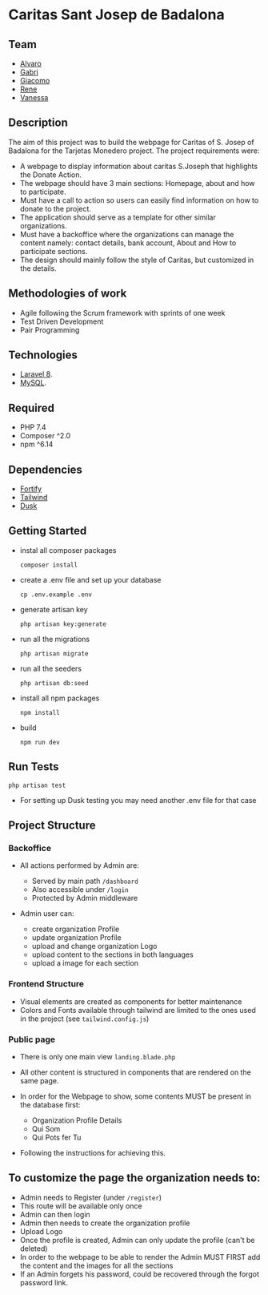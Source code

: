 # Caritas Sant Josep de Badalona 


## Team
- [Alvaro ](https://github.com/raykotab)
- [Gabri](https://github.com/G4BR1TRZ)
- [Giacomo](https://github.com/pilpod)
- [Rene](https://github.com/renejfc)
- [Vanessa](https://github.com/vanessacor)


## Description

The aim of this project was to build the webpage for Caritas of S. Josep of Badalona for the Tarjetas Monedero project.
The project requirements were:
- A webpage to display information about caritas S.Joseph that highlights the Donate Action.
- The webpage should have 3 main sections: Homepage, about and how to participate.
- Must have a call to action so users can easily find information on how to donate to the project.
- The application should serve as a template for other similar organizations.
- Must have a backoffice where the organizations can manage the content namely: contact details, bank account, About and How to participate sections. 
- The design should mainly follow the style of Caritas, but customized in the details.


## Methodologies of work

- Agile following the Scrum framework with sprints of one week
- Test Driven Development
- Pair Programming

## Technologies

- [Laravel 8](https://laravel.com/).
- [MySQL](https://www.mysql.com/).

## Required

- PHP 7.4
- Composer ^2.0
- npm ^6.14

## Dependencies

- [Fortify](https://laravel.com/docs/8.x/fortify)
- [Tailwind ](https://tailwindcss.com/)
- [Dusk](https://laravel.com/docs/8.x/dusk)

## Getting Started


- instal all composer packages

    ```
    composer install
    ```

- create a .env file and set up your database 

    ```
    cp .env.example .env 
    ```

- generate artisan key

    ```
    php artisan key:generate
    ```

- run all the migrations

    ```
    php artisan migrate
    ```

- run all the seeders

    ```
    php artisan db:seed
    ```

- install all npm packages

    ```
    npm install
    ```

- build 

    ```
    npm run dev
    ```

## Run Tests

```
php artisan test
```
- For setting up Dusk testing you may need another .env file for that case


## Project Structure

### Backoffice
- All actions performed by Admin are:
    - Served by main path ``` /dashboard ```
    - Also accessible under ```/login```
    - Protected by Admin middleware

- Admin user can:
    - create organization Profile
    - update organization Profile
    - upload  and change organization Logo
    - upload content to the sections in both languages
    - upload a image for each section
    
 ### Frontend Structure
 
 - Visual elements are created as components for better maintenance
 - Colors and Fonts available through tailwind are limited to the ones used in the project (see ```tailwind.config.js```)

### Public page

- There is only one main view ```landing.blade.php```
- All other content is structured in components that are rendered on the same page.
- In order for the Webpage to show, some contents MUST be present in the database first:

    - Organization Profile Details
    - Qui Som
    - Qui Pots fer Tu

- Following the instructions for achieving this.


## To customize the page the organization needs to:

- Admin needs to Register (under ```/register```)
- This route will be available only once
- Admin can then login
- Admin then needs to create the organization profile
- Upload Logo
- Once the profile is created, Admin can only update the profile (can't be deleted)
- In order to the webpage to be able to render the Admin MUST FIRST add the content and the images for all the sections
- If an Admin forgets his password, could be recovered through the forgot password link.